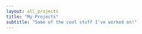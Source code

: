 ```yaml
---
layout: all_projects 
title: "My Projects"
subtitle: "Some of the cool stuff I've worked on!"
---
```


